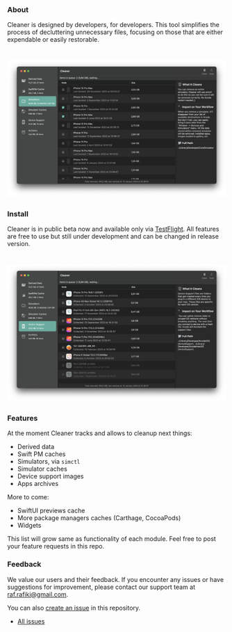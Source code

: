 ### About
Cleaner is designed by developers, for developers. This tool simplifies the process of decluttering unnecessary files, focusing on those that are either expendable or easily restorable.

# ![Cleaner](https://github.com/deszip/Cleaner-Tracker/raw/main/scr-1.png)

### Install
Cleaner is in public beta now and available only via [TestFlight](https://testflight.apple.com/join/2rV85hKb).
All features are free to use but still under development and can be changed in release version.

# ![Cleaner](https://github.com/deszip/Cleaner-Tracker/raw/main/scr-2.png)

### Features
At the moment Cleaner tracks and allows to cleanup next things:
- Derived data
- Swift PM caches
- Simulators, via `simctl`
- Simulator caches
- Device support images
- Apps archives

More to come:
- SwiftUI previews cache
- More package managers caches (Carthage, CocoaPods)
- Widgets

This list will grow same as functionality of each module. Feel free to post your feature requests in this repo.

### Feedback
We value our users and their feedback. If you encounter any issues or have suggestions for improvement, please contact our support team at [raf.rafiki@gmail.com](mailto:raf.rafiki@gmail.com).

You can also [create an issue](https://github.com/deszip/Cleaner-Tracker/issues/new) in this repository.

* [All issues](https://github.com/deszip/Cleaner-Tracker/issues)
